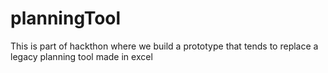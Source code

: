 # planningTool
This is part of hackthon where we build a prototype that tends to replace a legacy planning tool made in excel
